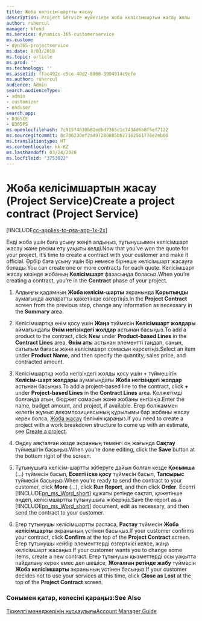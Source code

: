 ```yaml
---
title: Жоба келісім-шартты жасау
description: Project Service жүйесінде жоба келісімшартын жасау жолы
author: ruhercul
manager: kfend
ms.service: dynamics-365-customerservice
ms.custom:
- dyn365-projectservice
ms.date: 8/03/2018
ms.topic: article
ms.prod: ''
ms.technology: ''
ms.assetid: ffac492c-c5ce-40d2-8068-3904914c9efe
ms.author: ruhercul
audience: Admin
search.audienceType:
- admin
- customizer
- enduser
search.app:
- D365CE
- D365PS
ms.openlocfilehash: 7c915f4830b82edbd7365c1c7434d6b8f5ef7122
ms.sourcegitcommit: 8c786230ef2a497280885b827162561776e2eb00
ms.translationtype: HT
ms.contentlocale: kk-KZ
ms.lasthandoff: 03/24/2020
ms.locfileid: "3753022"
---
```

# <a name="create-a-project-contract-project-service"></a><span data-ttu-id="2fb0c-103">Жоба келісімшартын жасау (Project Service)</span><span class="sxs-lookup"><span data-stu-id="2fb0c-103">Create a project contract (Project Service)</span></span>

[!INCLUDE[cc-applies-to-psa-app-1x-2x](../includes/cc-applies-to-psa-app-1x-2x.md)]

<span data-ttu-id="2fb0c-104">Енді жоба үшін баға ұсыну жеңіп алдыңыз, тұтынушымен келісімшарт жасау және ресми ету уақыты келді.</span><span class="sxs-lookup"><span data-stu-id="2fb0c-104">Now that you’ve won the quote for your project, it’s time to create a contract with your customer and make it official.</span></span> <span data-ttu-id="2fb0c-105">Әрбір баға ұсыну үшін бір немесе бірнеше келісімшарт жасауға болады.</span><span class="sxs-lookup"><span data-stu-id="2fb0c-105">You can create one or more contracts for each quote.</span></span> <span data-ttu-id="2fb0c-106">Келісімшарт жасау кезінде жобаның **Келісімшарт** фазасында боласыз.</span><span class="sxs-lookup"><span data-stu-id="2fb0c-106">When you’re creating a contract, you’re in the **Contract** phase of your project.</span></span>  
  
1. <span data-ttu-id="2fb0c-107">Алдыңғы қадамның **Жоба келісім-шарты** экранында **Қорытынды** аумағында ақпаратты қажетінше өзгертіңіз.</span><span class="sxs-lookup"><span data-stu-id="2fb0c-107">In the **Project Contract** screen from the previous step, change any information as necessary in the **Summary** area.</span></span>  
  
2. <span data-ttu-id="2fb0c-108">Келісімшартқа өнім қосу үшін **Жаңа** түймесін **Келісімшарт жолдары** аймағындағы **Өнім негізіндегі жолдар** астынан басыңыз.</span><span class="sxs-lookup"><span data-stu-id="2fb0c-108">To add a product to the contract, click **New** under **Product-based Lines** in the **Contract Lines** area.</span></span> <span data-ttu-id="2fb0c-109">**Өнім аты** астынан элементті таңдап, санын, сатылым бағасы және келісімшарт сомасын көрсетіңіз.</span><span class="sxs-lookup"><span data-stu-id="2fb0c-109">Select an item under **Product Name**, and then specify the quantity, sales price, and contracted amount.</span></span>  
  
3. <span data-ttu-id="2fb0c-110">Келісімшартқа жоба негізіндегі жолды қосу үшін **+** түймешігін **Келісім-шарт жолдары** аумағындағы **Жоба негізіндегі жолдар** астынан басыңыз.</span><span class="sxs-lookup"><span data-stu-id="2fb0c-110">To add a project-based line to the contract, click **+** under **Project-based Lines** in the **Contract Lines** area.</span></span> <span data-ttu-id="2fb0c-111">Қолжетімді болғанда атын, бюджет сомасын және жобаны енгізіңіз.</span><span class="sxs-lookup"><span data-stu-id="2fb0c-111">Enter the name, budget amount, and project, if available.</span></span> <span data-ttu-id="2fb0c-112">Егер болжаммен келетін жұмыс декомпозициясының құрылымы бар жобаны жасау керек болса,  [Жоба жасау](../project-service/create-project.md) бөлімін қараңыз.</span><span class="sxs-lookup"><span data-stu-id="2fb0c-112">If you need to create a project with a work breakdown structure to come up with an estimate, see [Create a project](../project-service/create-project.md).</span></span>  
  
4. <span data-ttu-id="2fb0c-113">Өңдеу аяқталған кезде экранның төменгі оң жағында **Сақтау** түймешігін басыңыз.</span><span class="sxs-lookup"><span data-stu-id="2fb0c-113">When you’re done editing, click the **Save** button at the bottom right of the screen.</span></span>  
  
5. <span data-ttu-id="2fb0c-114">Тұтынушыға келісім-шартты жіберуге дайын болған кезде **Қосымша** (…) түймесін басып, **Есепті іске қосу** түймесін басып, **Тапсырыс** түймесін басыңыз.</span><span class="sxs-lookup"><span data-stu-id="2fb0c-114">When you’re ready to send the contract to your customer, click **More** (…), click **Run Report**, and then click **Order**.</span></span> <span data-ttu-id="2fb0c-115">Есепті [!INCLUDE[pn_ms_Word_short](../includes/pn-ms-word-short.md)] құжаты ретінде сақтап, қажетінше өңдеп, келісімшартты тұтынушыға жіберіңіз.</span><span class="sxs-lookup"><span data-stu-id="2fb0c-115">Save the report as a [!INCLUDE[pn_ms_Word_short](../includes/pn-ms-word-short.md)] document, edit as necessary, and then send the contract to your customer.</span></span>  
  
6. <span data-ttu-id="2fb0c-116">Егер тұтынушы келісімшартты растаса, **Растау** түймесін **Жоба келісімшарты** экранының үстінен басыңыз.</span><span class="sxs-lookup"><span data-stu-id="2fb0c-116">If your customer confirms your contract, click **Confirm** at the top of the **Project Contract** screen.</span></span> <span data-ttu-id="2fb0c-117">Егер тұтынушы кейбір элементтерді өзгерткісі келсе, жаңа келісімшарт жасаңыз.</span><span class="sxs-lookup"><span data-stu-id="2fb0c-117">If your customer wants you to change some items, create a new contract.</span></span> <span data-ttu-id="2fb0c-118">Егер тұтынушы қызметтерді осы уақытта пайдалану керек емес деп шешісе, **Жоғалған ретінде жабу** түймесін **Жоба келісімшарты** экранының үстінен басыңыз.</span><span class="sxs-lookup"><span data-stu-id="2fb0c-118">If your customer decides not to use your services at this time, click **Close as Lost** at the top of the **Project Contract** screen.</span></span>  
  
### <a name="see-also"></a><span data-ttu-id="2fb0c-119">Сонымен қатар, келесіні қараңыз:</span><span class="sxs-lookup"><span data-stu-id="2fb0c-119">See Also</span></span>  
 [<span data-ttu-id="2fb0c-120">Тіркелгі менеджерінің нұсқаулығы</span><span class="sxs-lookup"><span data-stu-id="2fb0c-120">Account Manager Guide</span></span>](../project-service/account-manager-guide.md)
